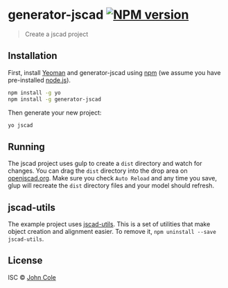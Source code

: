 # generator-jscad [![NPM version][npm-image]][npm-url]
> Create a jscad project

## Installation
First, install [Yeoman](http://yeoman.io) and generator-jscad using [npm](https://www.npmjs.com/) (we assume you have pre-installed [node.js](https://nodejs.org/)).

```bash
npm install -g yo
npm install -g generator-jscad
```

Then generate your new project:

```bash
yo jscad
```

## Running
The jscad project uses gulp to create a `dist` directory and watch for changes.  You can drag the `dist` directory into the drop area on [openjscad.org](http://openjscad.org).  Make sure you check `Auto Reload` and any time you save, glup will recreate the `dist` directory files and your model should refresh.

## jscad-utils
The example project uses [jscad-utils](https://www.npmjs.com/package/jscad-utils).  This is a set of utilities that make object creation and alignment easier.  To remove it, `npm uninstall --save jscad-utils`.

## License
ISC © [John Cole](http://github.com/johnwebbcole)

[npm-image]: https://badge.fury.io/js/generator-jscad.svg
[npm-url]: https://npmjs.org/package/generator-jscad
